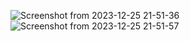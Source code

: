 ![Screenshot from 2023-12-25 21-51-36](https://github.com/Paritosh-Pranjal/Currency-Convertor/assets/124684895/47b4e5af-dd13-4e1e-8841-ef13c9d21c79)
![Screenshot from 2023-12-25 21-51-57](https://github.com/Paritosh-Pranjal/Currency-Convertor/assets/124684895/279770dc-b799-43fc-8f54-f7764ea28254)
